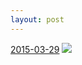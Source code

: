 ```yaml
---
layout: post
---
```


<p>
  <time><a href="/400">2015-03-29</a></time>
  <a href="/400"><img src="{{ site.assets_url }}/400-640.jpg" srcset="{{ site.assets_url }}/400-1280.jpg 1280w, {{ site.assets_url }}/400-960.jpg 960w, {{ site.assets_url }}/400-640.jpg 640w, {{ site.assets_url }}/400-320.jpg 320w" sizes="(min-width: 700px) 50vw, calc(100vw - 2rem)" /></a>
</p>
